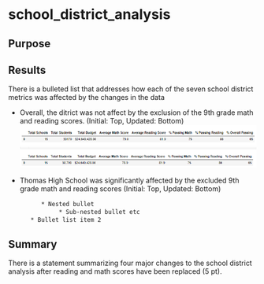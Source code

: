 # school_district_analysis

## Purpose

## Results

There is a bulleted list that addresses how each of the seven school district metrics was affected by the changes in the data

 * Overall, the ditrict was not affect by the exclusion of the 9th grade math and reading scores. (Initial: Top, Updated: Bottom)
![](https://github.com/gabrielavalos/school_district_analysis/blob/main/Resources/Images%20for%20README/Initial%20DataFrames/District_Summary_Initial.PNG)
![](https://github.com/gabrielavalos/school_district_analysis/blob/main/Resources/Images%20for%20README/Updated%20DataFrames/District_Summary_Updated.PNG)

 * Thomas High School was significantly affected by the excluded 9th grade math and reading scores (Initial: Top, Updated: Bottom)
![]()
![]()
             
             
             * Nested bullet
                  * Sub-nested bullet etc
          * Bullet list item 2

## Summary

There is a statement summarizing four major changes to the school district analysis after reading and math scores have been replaced (5 pt).

